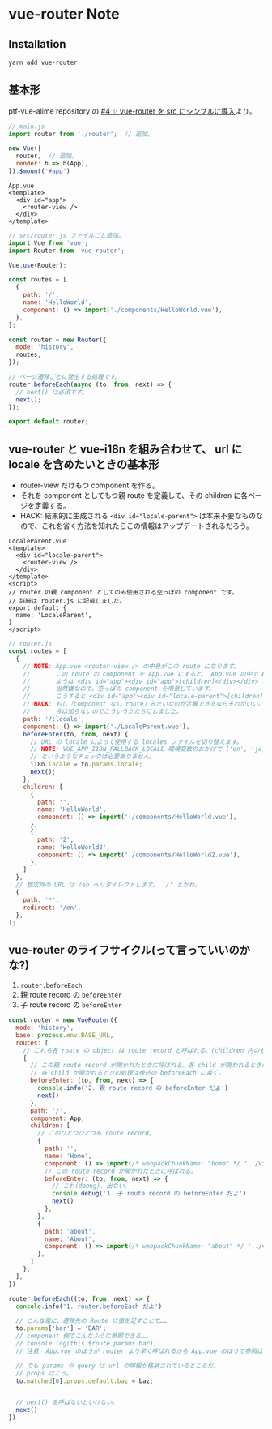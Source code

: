 vue-router Note
===


## Installation

```bash
yarn add vue-router
```


## 基本形

ptf-vue-alime repository の [#4 ✨ vue-router を src にシンプルに導入](https://github.com/yuu-eguci/ptf-vue-alime/commit/fe4dd1a03e68cd01ee3805d37127a01dbfd33173)より。

```JavaScript
// main.js
import router from './router';  // 追加。

new Vue({
  router,  // 追加。
  render: h => h(App),
}).$mount('#app')
```

```vue
App.vue
<template>
  <div id="app">
    <router-view />
  </div>
</template>
```

```JavaScript
// src/router.js ファイルごと追加。
import Vue from 'vue';
import Router from 'vue-router';

Vue.use(Router);

const routes = [
  {
    path: '/',
    name: 'HelloWorld',
    component: () => import('./components/HelloWorld.vue'),
  },
];

const router = new Router({
  mode: 'history',
  routes,
});

// ページ遷移ごとに発生する処理です。
router.beforeEach(async (to, from, next) => {
  // next() は必須です。
  next();
});

export default router;
```


## vue-router と vue-i18n を組み合わせて、 url に locale を含めたいときの基本形

- router-view だけもつ component を作る。
- それを component としてもつ親 route を定義して、その children に各ページを定義する。
- HACK: 結果的に生成される `<div id="locale-parent">` は本来不要なものなので、これを省く方法を知れたらこの情報はアップデートされるだろう。

```vue
LocaleParent.vue
<template>
  <div id="locale-parent">
    <router-view />
  </div>
</template>
<script>
// router の親 component としてのみ使用される空っぽの component です。
// 詳細は router.js に記載しました。
export default {
  name: 'LocaleParent',
}
</script>
```

```JavaScript
// router.js
const routes = [
  {
    // NOTE: App.vue <router-view /> の中身がこの route になります。
    //       この route の component を App.vue にすると、 App.vue の中で App.vue が描画されることになります。
    //       ようは <div id="app"><div id="app">[children]</div></div> こうなるってことです。
    //       当然嫌なので、空っぽの component を用意しています。
    //       こうすると <div id="app"><div id="locale-parent">[children]</div></div> こうなります。(GOOD)
    // HACK: もし「component なし route」みたいなのが定義できるならそれがいい。
    //       今は知らないのでこういうかたちにしました。
    path: '/:locale',
    component: () => import('./LocaleParent.vue'),
    beforeEnter(to, from, next) {
      // URL の locale によって使用する locales ファイルを切り替えます。
      // NOTE: VUE_APP_I18N_FALLBACK_LOCALE 環境変数のおかげで ['en', 'ja', 'ro'].includes(to.params.locale)
      // というようなチェックは必要ありません。
      i18n.locale = to.params.locale;
      next();
    },
    children: [
      {
        path: '',
        name: 'HelloWorld',
        component: () => import('./components/HelloWorld.vue'),
      },
      {
        path: '2',
        name: 'HelloWorld2',
        component: () => import('./components/HelloWorld2.vue'),
      },
    ]
  },
  // 想定外の URL は /en へリダイレクトします。 '/' とかね。
  {
    path: '*',
    redirect: '/en',
  },
];
```


## vue-router のライフサイクル(って言っていいのかな?)

1. `router.beforeEach`
1. 親 route record の `beforeEnter`
1. 子 route record の `beforeEnter`

```JavaScript
const router = new VueRouter({
  mode: 'history',
  base: process.env.BASE_URL,
  routes: [
    // これら各 route の object は route record と呼ばれる。(children 内のも同じく。)
    {
      // この親 route record が開かれたときに呼ばれる。各 child が開かれるときは呼ばれない。
      // 各 child が開かれるときの処理は後述の beforeEach に書く。
      beforeEnter: (to, from, next) => {
        console.info('2. 親 route record の beforeEnter だよ')
        next()
      },
      path: '/',
      component: App,
      children: [
        // このひとつひとつも route record。
        {
          path: '',
          name: 'Home',
          component: () => import(/* webpackChunkName: "home" */ '../views/Home.vue'),
          // この route record が開かれたときに呼ばれる。
          beforeEnter: (to, from, next) => {
            // これ(debug)、出ない。
            console.debug('3. 子 route record の beforeEnter だよ')
            next()
          },
        },
        {
          path: 'about',
          name: 'About',
          component: () => import(/* webpackChunkName: "about" */ '../views/About.vue'),
        },
      ]
    },
  ],
})

router.beforeEach((to, from, next) => {
  console.info('1. router.beforeEach だよ')

  // こんな風に、遷移先の Route に値を足すことで……
  to.params['bar'] = 'BAR';
  // component 側でこんなふうに参照できる……
  // console.log(this.$route.params.bar);
  // 注意: App.vue のほうが router より早く呼ばれるから App.vue のほうで参照はできない。

  // でも params や query は url の情報が格納されているところだ。
  // props はこう。
  to.matched[0].props.default.baz = baz;


  // next() を呼ばないといけない。
  next()
})
```
